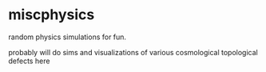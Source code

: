 # miscphysics
random physics simulations for fun.

probably will do sims and visualizations of various cosmological topological defects here
